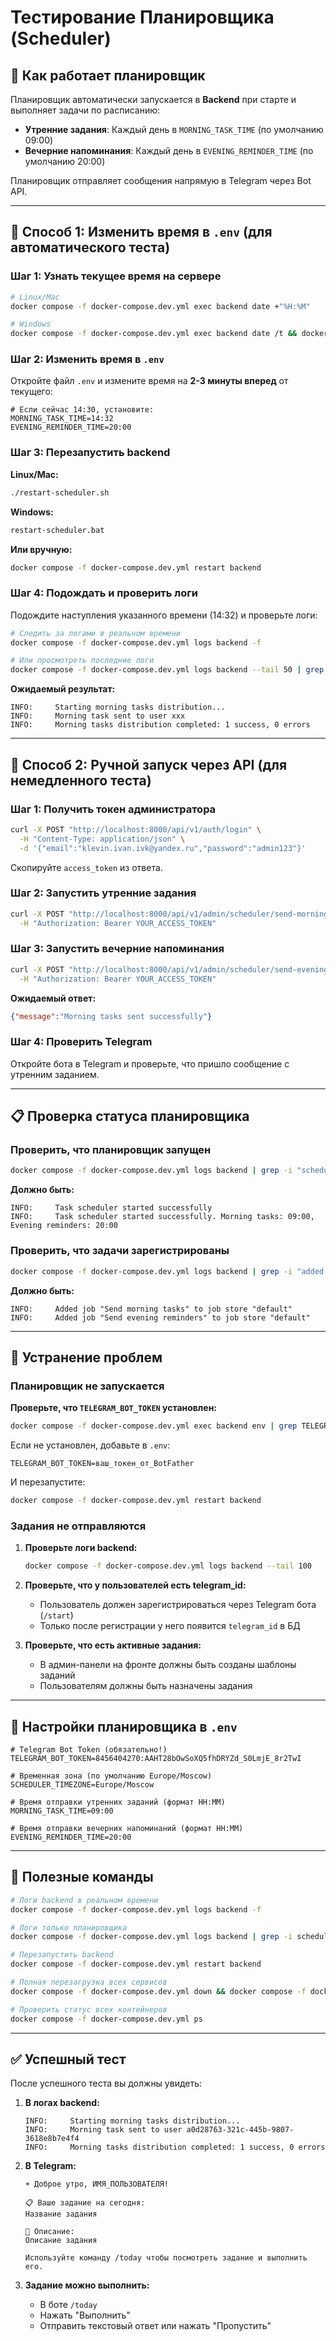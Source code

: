 # Тестирование Планировщика (Scheduler)

## 📌 Как работает планировщик

Планировщик автоматически запускается в **Backend** при старте и выполняет задачи по расписанию:
- **Утренние задания**: Каждый день в `MORNING_TASK_TIME` (по умолчанию 09:00)
- **Вечерние напоминания**: Каждый день в `EVENING_REMINDER_TIME` (по умолчанию 20:00)

Планировщик отправляет сообщения напрямую в Telegram через Bot API.

---

## 🧪 Способ 1: Изменить время в `.env` (для автоматического теста)

### Шаг 1: Узнать текущее время на сервере

```bash
# Linux/Mac
docker compose -f docker-compose.dev.yml exec backend date +"%H:%M"

# Windows
docker compose -f docker-compose.dev.yml exec backend date /t && docker compose -f docker-compose.dev.yml exec backend time /t
```

### Шаг 2: Изменить время в `.env`

Откройте файл `.env` и измените время на **2-3 минуты вперед** от текущего:

```env
# Если сейчас 14:30, установите:
MORNING_TASK_TIME=14:32
EVENING_REMINDER_TIME=20:00
```

### Шаг 3: Перезапустить backend

**Linux/Mac:**
```bash
./restart-scheduler.sh
```

**Windows:**
```cmd
restart-scheduler.bat
```

**Или вручную:**
```bash
docker compose -f docker-compose.dev.yml restart backend
```

### Шаг 4: Подождать и проверить логи

Подождите наступления указанного времени (14:32) и проверьте логи:

```bash
# Следить за логами в реальном времени
docker compose -f docker-compose.dev.yml logs backend -f

# Или просмотреть последние логи
docker compose -f docker-compose.dev.yml logs backend --tail 50 | grep -i "morning\|scheduler"
```

**Ожидаемый результат:**
```
INFO:     Starting morning tasks distribution...
INFO:     Morning task sent to user xxx
INFO:     Morning tasks distribution completed: 1 success, 0 errors
```

---

## 🧪 Способ 2: Ручной запуск через API (для немедленного теста)

### Шаг 1: Получить токен администратора

```bash
curl -X POST "http://localhost:8000/api/v1/auth/login" \
  -H "Content-Type: application/json" \
  -d '{"email":"klevin.ivan.ivk@yandex.ru","password":"admin123"}'
```

Скопируйте `access_token` из ответа.

### Шаг 2: Запустить утренние задания

```bash
curl -X POST "http://localhost:8000/api/v1/admin/scheduler/send-morning-tasks" \
  -H "Authorization: Bearer YOUR_ACCESS_TOKEN"
```

### Шаг 3: Запустить вечерние напоминания

```bash
curl -X POST "http://localhost:8000/api/v1/admin/scheduler/send-evening-reminders" \
  -H "Authorization: Bearer YOUR_ACCESS_TOKEN"
```

**Ожидаемый ответ:**
```json
{"message":"Morning tasks sent successfully"}
```

### Шаг 4: Проверить Telegram

Откройте бота в Telegram и проверьте, что пришло сообщение с утренним заданием.

---

## 📋 Проверка статуса планировщика

### Проверить, что планировщик запущен

```bash
docker compose -f docker-compose.dev.yml logs backend | grep -i "scheduler"
```

**Должно быть:**
```
INFO:     Task scheduler started successfully
INFO:     Task scheduler started successfully. Morning tasks: 09:00, Evening reminders: 20:00
```

### Проверить, что задачи зарегистрированы

```bash
docker compose -f docker-compose.dev.yml logs backend | grep -i "added job"
```

**Должно быть:**
```
INFO:     Added job "Send morning tasks" to job store "default"
INFO:     Added job "Send evening reminders" to job store "default"
```

---

## 🐛 Устранение проблем

### Планировщик не запускается

**Проверьте, что `TELEGRAM_BOT_TOKEN` установлен:**
```bash
docker compose -f docker-compose.dev.yml exec backend env | grep TELEGRAM_BOT_TOKEN
```

Если не установлен, добавьте в `.env`:
```env
TELEGRAM_BOT_TOKEN=ваш_токен_от_BotFather
```

И перезапустите:
```bash
docker compose -f docker-compose.dev.yml restart backend
```

### Задания не отправляются

1. **Проверьте логи backend:**
   ```bash
   docker compose -f docker-compose.dev.yml logs backend --tail 100
   ```

2. **Проверьте, что у пользователей есть telegram_id:**
   - Пользователь должен зарегистрироваться через Telegram бота (`/start`)
   - Только после регистрации у него появится `telegram_id` в БД

3. **Проверьте, что есть активные задания:**
   - В админ-панели на фронте должны быть созданы шаблоны заданий
   - Пользователям должны быть назначены задания

---

## 🔧 Настройки планировщика в `.env`

```env
# Telegram Bot Token (обязательно!)
TELEGRAM_BOT_TOKEN=8456404270:AAHT28bOwSoXQ5fhDRYZd_S0LmjE_8r2TwI

# Временная зона (по умолчанию Europe/Moscow)
SCHEDULER_TIMEZONE=Europe/Moscow

# Время отправки утренних заданий (формат HH:MM)
MORNING_TASK_TIME=09:00

# Время отправки вечерних напоминаний (формат HH:MM)
EVENING_REMINDER_TIME=20:00
```

---

## 📝 Полезные команды

```bash
# Логи backend в реальном времени
docker compose -f docker-compose.dev.yml logs backend -f

# Логи только планировщика
docker compose -f docker-compose.dev.yml logs backend | grep -i scheduler

# Перезапустить backend
docker compose -f docker-compose.dev.yml restart backend

# Полная перезагрузка всех сервисов
docker compose -f docker-compose.dev.yml down && docker compose -f docker-compose.dev.yml up -d

# Проверить статус всех контейнеров
docker compose -f docker-compose.dev.yml ps
```

---

## ✅ Успешный тест

После успешного теста вы должны увидеть:

1. **В логах backend:**
   ```
   INFO:     Starting morning tasks distribution...
   INFO:     Morning task sent to user a0d28763-321c-445b-9807-3618e8b7e4f4
   INFO:     Morning tasks distribution completed: 1 success, 0 errors
   ```

2. **В Telegram:**
   ```
   ☀️ Доброе утро, ИМЯ_ПОЛЬЗОВАТЕЛЯ!

   📋 Ваше задание на сегодня:
   Название задания

   📝 Описание:
   Описание задания

   Используйте команду /today чтобы посмотреть задание и выполнить его.
   ```

3. **Задание можно выполнить:**
   - В боте `/today`
   - Нажать "Выполнить"
   - Отправить текстовый ответ или нажать "Пропустить"

